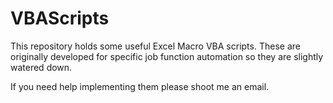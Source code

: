 # VBAScripts

This repository holds some useful Excel Macro VBA scripts. These are originally developed for specific job function automation so they are slightly watered down.
 
If you need help implementing them please shoot me an email.

